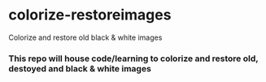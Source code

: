 # colorize-restoreimages
Colorize and restore old black &amp; white images

### This repo will house code/learning to colorize and restore old, destoyed and black & white images
